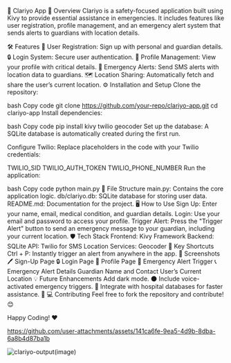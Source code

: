 📱 Clariyo App
🚀 Overview
Clariyo is a safety-focused application built using Kivy to provide essential assistance in emergencies. It includes features like user registration, profile management, and an emergency alert system that sends alerts to guardians with location details.

🛠️ Features
📝 User Registration: Sign up with personal and guardian details.
🔒 Login System: Secure user authentication.
👤 Profile Management: View your profile with critical details.
🚨 Emergency Alerts: Send SMS alerts with location data to guardians.
🗺️ Location Sharing: Automatically fetch and share the user’s current location.
⚙️ Installation and Setup
Clone the repository:

bash
Copy code
git clone https://github.com/your-repo/clariyo-app.git
cd clariyo-app
Install dependencies:

bash
Copy code
pip install kivy twilio geocoder
Set up the database:
A SQLite database is automatically created during the first run.

Configure Twilio: Replace placeholders in the code with your Twilio credentials:

TWILIO_SID
TWILIO_AUTH_TOKEN
TWILIO_PHONE_NUMBER
Run the application:

bash
Copy code
python main.py
🧩 File Structure
main.py: Contains the core application logic.
db/clariyo.db: SQLite database for storing user data.
README.md: Documentation for the project.
🖥️ How to Use
Sign Up: Enter your name, email, medical condition, and guardian details.
Login: Use your email and password to access your profile.
Trigger Alert: Press the "Trigger Alert" button to send an emergency message to your guardian, including your current location.
🛡️ Tech Stack
Frontend: Kivy Framework
Backend: SQLite
API: Twilio for SMS
Location Services: Geocoder
🌟 Key Shortcuts
Ctrl + P: Instantly trigger an alert from anywhere in the app.
📸 Screenshots
🖊️ Sign-Up Page
🔒 Login Page
👤 Profile Page
🚨 Emergency Alert Trigger
📞 Emergency Alert Details
Guardian Name and Contact
User’s Current Location
💡 Future Enhancements
Add dark mode. 🌑
Include voice-activated emergency triggers. 🎤
Integrate with hospital databases for faster assistance. 🏥
💻 Contributing
Feel free to fork the repository and contribute! 😊

Happy Coding! ❤️



https://github.com/user-attachments/assets/141ca6fe-9ea5-4d9b-8dba-6a8b4d87ba1b







![clariyo-output(image)](https://github.com/user-attachments/assets/e31583b2-4fb5-49df-a0a6-1ff773701859)

